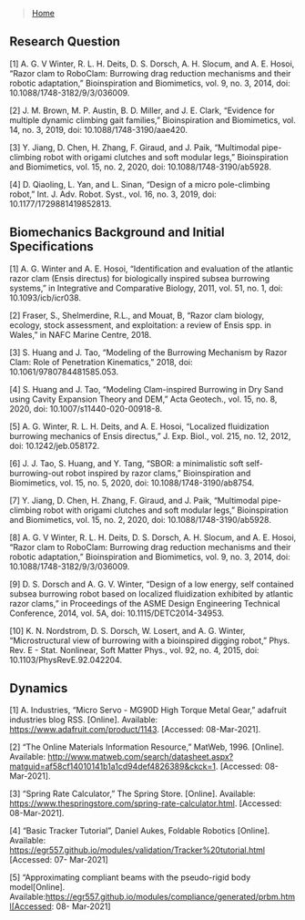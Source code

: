 >[Home](index.md)

## Research Question
[1] A. G. V Winter, R. L. H. Deits, D. S. Dorsch, A. H. Slocum, and A. E. Hosoi, “Razor clam to RoboClam: Burrowing drag reduction mechanisms and their robotic adaptation,” Bioinspiration and Biomimetics, vol. 9, no. 3, 2014, doi: 10.1088/1748-3182/9/3/036009.

[2] J. M. Brown, M. P. Austin, B. D. Miller, and J. E. Clark, “Evidence for multiple dynamic climbing gait families,” Bioinspiration and Biomimetics, vol. 14, no. 3, 2019, doi: 10.1088/1748-3190/aae420.

[3] Y. Jiang, D. Chen, H. Zhang, F. Giraud, and J. Paik, “Multimodal pipe-climbing robot with origami clutches and soft modular legs,” Bioinspiration and Biomimetics, vol. 15, no. 2, 2020, doi: 10.1088/1748-3190/ab5928.

[4] D. Qiaoling, L. Yan, and L. Sinan, “Design of a micro pole-climbing robot,” Int. J. Adv. Robot. Syst., vol. 16, no. 3, 2019, doi: 10.1177/1729881419852813.

## Biomechanics Background and Initial Specifications
[1] A. G. Winter and A. E. Hosoi, “Identification and evaluation of the atlantic razor clam (Ensis directus) for biologically inspired subsea burrowing systems,” in Integrative and Comparative Biology, 2011, vol. 51, no. 1, doi: 10.1093/icb/icr038.

[2] Fraser, S., Shelmerdine, R.L., and Mouat, B, “Razor clam biology, ecology, stock assessment, and exploitation: a review of Ensis spp. in Wales,” in NAFC Marine Centre, 2018.

[3] S. Huang and J. Tao, “Modeling of the Burrowing Mechanism by Razor Clam: Role of Penetration Kinematics,” 2018, doi: 10.1061/9780784481585.053.

[4] S. Huang and J. Tao, “Modeling Clam-inspired Burrowing in Dry Sand using Cavity Expansion Theory and DEM,” Acta Geotech., vol. 15, no. 8, 2020, doi: 10.1007/s11440-020-00918-8.

[5] A. G. Winter, R. L. H. Deits, and A. E. Hosoi, “Localized fluidization burrowing mechanics of Ensis directus,” J. Exp. Biol., vol. 215, no. 12, 2012, doi: 10.1242/jeb.058172.

[6] J. J. Tao, S. Huang, and Y. Tang, “SBOR: a minimalistic soft self-burrowing-out robot inspired by razor clams,” Bioinspiration and Biomimetics, vol. 15, no. 5, 2020, doi: 10.1088/1748-3190/ab8754.

[7] Y. Jiang, D. Chen, H. Zhang, F. Giraud, and J. Paik, “Multimodal pipe-climbing robot with origami clutches and soft modular legs,” Bioinspiration and Biomimetics, vol. 15, no. 2, 2020, doi: 10.1088/1748-3190/ab5928.

[8] A. G. V Winter, R. L. H. Deits, D. S. Dorsch, A. H. Slocum, and A. E. Hosoi, “Razor clam to RoboClam: Burrowing drag reduction mechanisms and their robotic adaptation,” Bioinspiration and Biomimetics, vol. 9, no. 3, 2014, doi: 10.1088/1748-3182/9/3/036009.

[9] D. S. Dorsch and A. G. V. Winter, “Design of a low energy, self contained subsea burrowing robot based on localized fluidization exhibited by atlantic razor clams,” in Proceedings of the ASME Design Engineering Technical Conference, 2014, vol. 5A, doi: 10.1115/DETC2014-34953.

[10] K. N. Nordstrom, D. S. Dorsch, W. Losert, and A. G. Winter, “Microstructural view of burrowing with a bioinspired digging robot,” Phys. Rev. E - Stat. Nonlinear, Soft Matter Phys., vol. 92, no. 4, 2015, doi: 10.1103/PhysRevE.92.042204.

## Dynamics

[1] A. Industries, “Micro Servo - MG90D High Torque Metal Gear,” adafruit industries blog RSS. [Online]. Available: https://www.adafruit.com/product/1143. [Accessed: 08-Mar-2021].

[2] “The Online Materials Information Resource,” MatWeb, 1996. [Online]. Available: http://www.matweb.com/search/datasheet.aspx?matguid=af58cf14010141b1a1cd94def4826389&ckck=1. [Accessed: 08-Mar-2021].

[3] “Spring Rate Calculator,” The Spring Store. [Online]. Available: https://www.thespringstore.com/spring-rate-calculator.html. [Accessed: 08-Mar-2021]. 

[4] “Basic Tracker Tutorial”, Daniel Aukes, Foldable Robotics [Online]. Available: https://egr557.github.io/modules/validation/Tracker%20tutorial.html [Accessed: 07- Mar-2021]

[5] “Approximating compliant beams with the pseudo-rigid body model[Online]. Available:https://egr557.github.io/modules/compliance/generated/prbm.html[Accessed: 08- Mar-2021]
